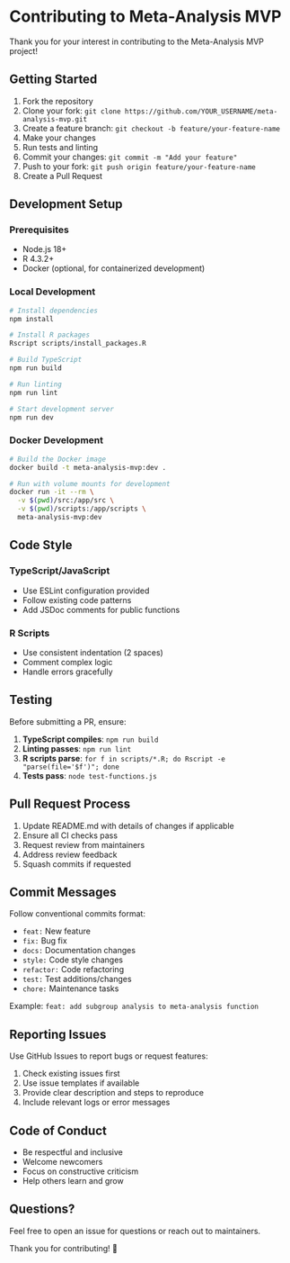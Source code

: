 # Contributing to Meta-Analysis MVP

Thank you for your interest in contributing to the Meta-Analysis MVP project! 

## Getting Started

1. Fork the repository
2. Clone your fork: `git clone https://github.com/YOUR_USERNAME/meta-analysis-mvp.git`
3. Create a feature branch: `git checkout -b feature/your-feature-name`
4. Make your changes
5. Run tests and linting
6. Commit your changes: `git commit -m "Add your feature"`
7. Push to your fork: `git push origin feature/your-feature-name`
8. Create a Pull Request

## Development Setup

### Prerequisites
- Node.js 18+
- R 4.3.2+
- Docker (optional, for containerized development)

### Local Development

```bash
# Install dependencies
npm install

# Install R packages
Rscript scripts/install_packages.R

# Build TypeScript
npm run build

# Run linting
npm run lint

# Start development server
npm run dev
```

### Docker Development

```bash
# Build the Docker image
docker build -t meta-analysis-mvp:dev .

# Run with volume mounts for development
docker run -it --rm \
  -v $(pwd)/src:/app/src \
  -v $(pwd)/scripts:/app/scripts \
  meta-analysis-mvp:dev
```

## Code Style

### TypeScript/JavaScript
- Use ESLint configuration provided
- Follow existing code patterns
- Add JSDoc comments for public functions

### R Scripts
- Use consistent indentation (2 spaces)
- Comment complex logic
- Handle errors gracefully

## Testing

Before submitting a PR, ensure:

1. **TypeScript compiles**: `npm run build`
2. **Linting passes**: `npm run lint`
3. **R scripts parse**: `for f in scripts/*.R; do Rscript -e "parse(file='$f')"; done`
4. **Tests pass**: `node test-functions.js`

## Pull Request Process

1. Update README.md with details of changes if applicable
2. Ensure all CI checks pass
3. Request review from maintainers
4. Address review feedback
5. Squash commits if requested

## Commit Messages

Follow conventional commits format:

- `feat:` New feature
- `fix:` Bug fix
- `docs:` Documentation changes
- `style:` Code style changes
- `refactor:` Code refactoring
- `test:` Test additions/changes
- `chore:` Maintenance tasks

Example: `feat: add subgroup analysis to meta-analysis function`

## Reporting Issues

Use GitHub Issues to report bugs or request features:

1. Check existing issues first
2. Use issue templates if available
3. Provide clear description and steps to reproduce
4. Include relevant logs or error messages

## Code of Conduct

- Be respectful and inclusive
- Welcome newcomers
- Focus on constructive criticism
- Help others learn and grow

## Questions?

Feel free to open an issue for questions or reach out to maintainers.

Thank you for contributing! 🎉
